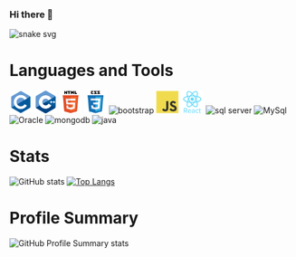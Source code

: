 ### Hi there 👋

<!--
**PhamDung2k2/phamdung2k2** is a ✨ _special_ ✨ repository because its `README.md` (this file) appears on your GitHub profile.

Here are some ideas to get you started:

- 🔭 I’m currently working on ...
- 🌱 I’m currently learning ...
- 👯 I’m looking to collaborate on ...
- 🤔 I’m looking for help with ...
- 💬 Ask me about ...
- 📫 How to reach me: ...
- 😄 Pronouns: ...
- ⚡ Fun fact: ...
-->
![snake svg](https://github.com/PhamDung2k2/PhamDung2k2/blob/output/github-contribution-grid-snake.svg)
# Languages and Tools
<img src="https://raw.githubusercontent.com/devicons/devicon/master/icons/c/c-original.svg" alt="c" width="40" height="40"/> <img src="https://raw.githubusercontent.com/devicons/devicon/master/icons/cplusplus/cplusplus-original.svg" alt="cplusplus" width="40" height="40"/> <img src="https://raw.githubusercontent.com/devicons/devicon/master/icons/html5/html5-original-wordmark.svg" alt="html5" width="40" height="40"/> <img src="https://raw.githubusercontent.com/devicons/devicon/master/icons/css3/css3-original-wordmark.svg" alt="css3" width="40" height="40"/> <img src="https://upload.wikimedia.org/wikipedia/commons/b/b2/Bootstrap_logo.svg" alt="bootstrap" width="45" height="40"/> <img src="https://raw.githubusercontent.com/devicons/devicon/master/icons/javascript/javascript-original.svg" alt="javascript" width="40" height="40"/> <img src="https://raw.githubusercontent.com/devicons/devicon/master/icons/react/react-original-wordmark.svg" alt="react" width="40" height="40"/> <img src="https://www.svgrepo.com/show/303229/microsoft-sql-server-logo.svg" alt="sql server" width="40" height="40"/> <img src="https://www.vectorlogo.zone/logos/mysql/mysql-official.svg" alt="MySql" width="60" height="40"/> <img src="https://www.vectorlogo.zone/logos/oracle/oracle-ar21.svg" alt="Oracle" width="60" height="40"/> <img src="https://www.svgrepo.com/show/303232/mongodb-logo.svg" alt="mongodb" width="40" height="40"/>
<img src="https://www.vectorlogo.zone/logos/java/java-icon.svg" alt="java" width="60" height="40"/>

# Stats
![GitHub stats](https://github-readme-stats.vercel.app/api?username=PhamDung2k2&theme=tokyonight&show_icons=true)
[![Top Langs](https://github-readme-stats.vercel.app/api/top-langs/?username=PhamDung2k2&layout=compact&theme=tokyonight)](https://github.com/PhamDung2k2/github-readme-stats)
# Profile Summary
![GitHub Profile Summary stats](https://github-profile-summary-cards.vercel.app/api/cards/profile-details?username=PhamDung2k2&theme=tokyonight&show_icons=true)
